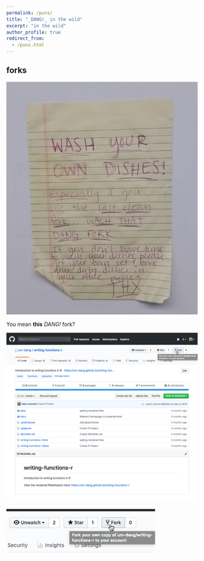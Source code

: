 ```yaml
---
permalink: /puns/
title: "_DANG!_ in the wild"
excerpt: "in the wild"
author_profile: true
redirect_from:
  - /puns.html
---
```


## forks

![dang-fork-original](/images/puns/dang-fork-original.jpeg)

You mean **this** _DANG!_ fork?

![fork-button](/images/puns/fork-button.png)

![fork-button-crop](/images/puns/fork-button-crop.png)